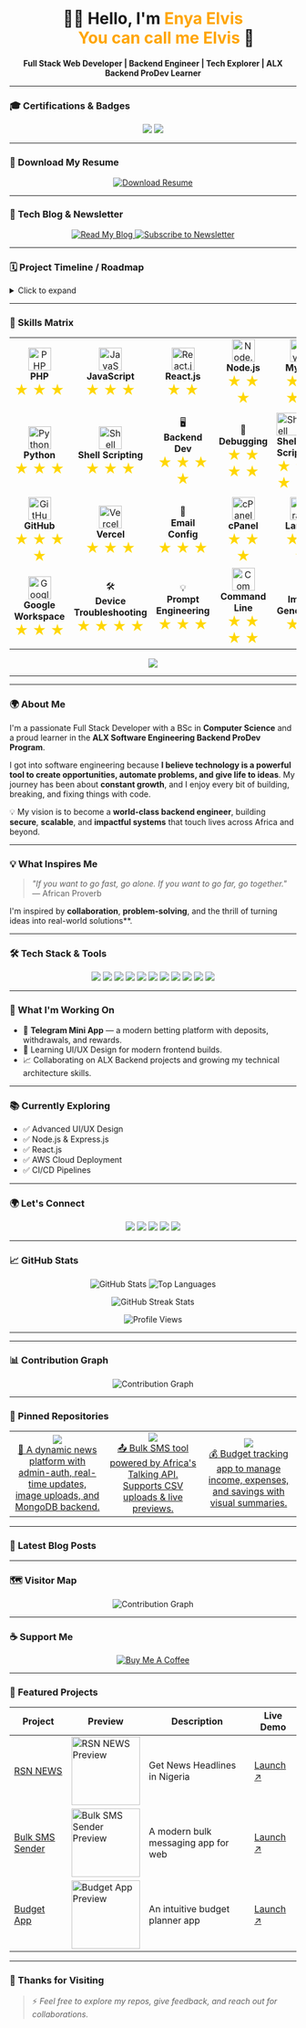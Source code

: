 <p align="center">
<!--   <img src="https://enyasystem.github.io/banner/Enya_Elvis-banner.png" alt="Banner" style="width: 100%; height: auto;" /> -->

</p>

<h1 align="center">👋🏿 Hello, I'm <span style="color:#FFA500;">Enya Elvis<br> &nbsp;&nbsp;&nbsp;&nbsp;&nbsp;&nbsp; You can call me Elvis</span> 🚀</h1>

<p align="center">
  <strong>Full Stack Web Developer | Backend Engineer | Tech Explorer | ALX Backend ProDev Learner</strong>
</p>

---

### 🎓 Certifications & Badges

<p align="center">
  <img src="https://img.shields.io/badge/AWS%20Certified-Developer%20Associate-yellow?style=for-the-badge&logo=amazon-aws&logoColor=white"/>
  <img src="https://img.shields.io/badge/ALX%20Graduate-blueviolet?style=for-the-badge&logo=alx&logoColor=white"/>
  <!-- Add more badges as needed -->
</p>

---

### 📄 Download My Resume

<p align="center">
  <a href="https://enya-elvis.vercel.app/resume.pdf" target="_blank">
    <img src="https://img.shields.io/badge/Download%20Resume-orange?style=for-the-badge&logo=adobe-acrobat-reader&logoColor=white" alt="Download Resume"/>
  </a>
</p>

---

### 📰 Tech Blog & Newsletter

<p align="center">
  <a href="https://enya-elvis.vercel.app/blog" target="_blank">
    <img src="https://img.shields.io/badge/Read%20My%20Blog-1DA1F2?style=for-the-badge&logo=hashnode&logoColor=white" alt="Read My Blog"/>
  </a>
  <a href="https://enya-elvis.vercel.app/newsletter" target="_blank">
    <img src="https://img.shields.io/badge/Subscribe%20to%20Newsletter-ff69b4?style=for-the-badge&logo=gmail&logoColor=white" alt="Subscribe to Newsletter"/>
  </a>
</p>

---

### 🗓️ Project Timeline / Roadmap

<details>
  <summary>Click to expand</summary>
  <ul>
    <li>2022: Started ALX Software Engineering Program</li>
        <li>2024: Started professional freelancing</li>
    <li>2025: Built RSN NEWS and Bulk SMS Sender</li>
    <li>2025: Working on Fintech SolutionI/UX</li>
    <!-- Add more milestones as needed -->
  </ul>
</details>

---

### 🧠 Skills Matrix




<!-- Animated particles background using SVG (GitHub markdown compatible) -->
<div align="center">
  <table>
    <tr>
  <td align="center">
    <img src="https://cdn.jsdelivr.net/gh/devicons/devicon/icons/php/php-original.svg" width="40" title="PHP"/><br/>
    <b>PHP</b><br/>
    <span style="font-size:1.5em; color:#FFD700;">★ ★ ★</span>
  </td>
  <td align="center">
    <img src="https://cdn.jsdelivr.net/gh/devicons/devicon/icons/javascript/javascript-original.svg" width="40" title="JavaScript"/><br/>
    <b>JavaScript</b><br/>
    <span style="font-size:1.5em; color:#FFD700;">★ ★ ★</span>
  </td>
  <td align="center">
    <img src="https://cdn.jsdelivr.net/gh/devicons/devicon/icons/react/react-original.svg" width="40" title="React.js"/><br/>
    <b>React.js</b><br/>
    <span style="font-size:1.5em; color:#FFD700;">★ ★</span>
  </td>
  <td align="center">
    <img src="https://cdn.jsdelivr.net/gh/devicons/devicon/icons/nodejs/nodejs-original.svg" width="40" title="Node.js"/><br/>
    <b>Node.js</b><br/>
    <span style="font-size:1.5em; color:#FFD700;">★ ★ ★</span>
  </td>
  <td align="center">
    <img src="https://cdn.jsdelivr.net/gh/devicons/devicon/icons/mysql/mysql-original.svg" width="40" title="MySQL"/><br/>
    <b>MySQL</b><br/>
    <span style="font-size:1.5em; color:#FFD700;">★ ★ ★ ★</span>
  </td>
</tr>
<tr>
  <td align="center">
    <img src="https://cdn.jsdelivr.net/gh/devicons/devicon/icons/python/python-original.svg" width="40" title="Python"/><br/>
    <b>Python</b><br/>
    <span style="font-size:1.5em; color:#FFD700;">★ ★ ★</span>
  </td>
  <td align="center">
    <img src="https://cdn.jsdelivr.net/gh/devicons/devicon/icons/bash/bash-original.svg" width="40" title="Shell Scripting"/><br/>
    <b>Shell Scripting</b><br/>
    <span style="font-size:1.5em; color:#FFD700;">★ ★ ★</span>
  </td>
  <td align="center">
    🖥️<br/>
    <b>Backend Dev</b><br/>
    <span style="font-size:1.5em; color:#FFD700;">★ ★ ★ ★</span>
  </td>
  <td align="center">
    🐞<br/>
    <b>Debugging</b><br/>
    <span style="font-size:1.5em; color:#FFD700;">★ ★ ★ ★</span>
  </td>
  <td>
    <img src="https://cdn.jsdelivr.net/gh/devicons/devicon/icons/bash/bash-original.svg" width="40" title="Shell Scripting"/><br/>
    <b>Shell Scripting</b><br/>
    <span style="font-size:1.5em; color:#FFD700;">★ ★ ★</span>
  </td>
  <td align="center">
    <img src="https://cdn.jsdelivr.net/gh/devicons/devicon/icons/google/google-original.svg" width="40" title="SEO"/><br/>
    <b>SEO</b><br/>
    <span style="font-size:1.5em; color:#FFD700;">★ ★ ★</span>
  </td>
  <td align="center">
    <img src="https://cdn.jsdelivr.net/gh/devicons/devicon/icons/wordpress/wordpress-original.svg" width="40" title="WordPress"/><br/>
    <b>WordPress</b><br/>
    <span style="font-size:1.5em; color:#FFD700;">★ ★ ★ ★</span>
  </td>
</tr>

<tr>
  <td align="center">
    <img src="https://cdn.jsdelivr.net/gh/devicons/devicon/icons/github/github-original.svg" width="40" title="GitHub"/><br/>
    <b>GitHub</b><br/>
    <span style="font-size:1.5em; color:#FFD700;">★ ★ ★ ★</span>
  </td>
  <td align="center">
    <img src="https://vercel.com/favicon.ico" width="40" title="Vercel"/><br/>
    <b>Vercel</b><br/>
    <span style="font-size:1.5em; color:#FFD700;">★ ★ ★</span>
  </td>
  <td align="center">
    📧<br/>
    <b>Email Config</b><br/>
    <span style="font-size:1.5em; color:#FFD700;">★ ★ ★</span>
  </td>
  <td align="center">
    <img src="https://seeklogo.com/images/C/cpanel-logo-6A1470E793-seeklogo.com.png" width="40" title="cPanel"/><br/>
    <b>cPanel</b><br/>
    <span style="font-size:1.5em; color:#FFD700;">★ ★ ★</span>
  </td>
  <td align="center">
    <img src="https://cdn.jsdelivr.net/gh/devicons/devicon/icons/laravel/laravel-plain.svg" width="40" title="Laravel"/><br/>
    <b>Laravel</b><br/>
    <span style="font-size:1.5em; color:#FFD700;">★ ★ ★</span>
  </td>
</tr>
<tr>
  <td align="center">
    <img src="https://ssl.gstatic.com/images/branding/product/2x/google_workspace_512dp.png" width="40" title="Google Workspace"/><br/>
    <b>Google Workspace</b><br/>
    <span style="font-size:1.5em; color:#FFD700;">★ ★ ★</span>
  </td>
  <td align="center">
    🛠️<br/>
    <b>Device Troubleshooting</b><br/>
    <span style="font-size:1.5em; color:#FFD700;">★ ★ ★ ★</span>
  </td>
  <td align="center">
    💡<br/>
    <b>Prompt Engineering</b><br/>
    <span style="font-size:1.5em; color:#FFD700;">★ ★ ★</span>
  </td>
  <td align="center">
    <img src="https://cdn.jsdelivr.net/gh/devicons/devicon/icons/bash/bash-original.svg" width="40" title="Command Line"/><br/>
    <b>Command Line</b><br/>
    <span style="font-size:1.5em; color:#FFD700;">★ ★ ★ ★</span>
  </td>
  <td align="center">
    🎨<br/>
    <b>Image Generation</b><br/>
    <span style="font-size:1.5em; color:#FFD700;">★ ★</span>
  </td>
</tr>

     
  </table>
</div>

<div align="center">
  <img src="https://capsule-render.vercel.app/api?type=waving&color=gradient&height=100&section=footer"/>
</div>

---

---

### 🌍 About Me

I'm a passionate Full Stack Developer with a BSc in **Computer Science** and a proud learner in the **ALX Software Engineering Backend ProDev Program**.

I got into software engineering because **I believe technology is a powerful tool to create opportunities, automate problems, and give life to ideas**. My journey has been about **constant growth**, and I enjoy every bit of building, breaking, and fixing things with code.

💡 My vision is to become a **world-class backend engineer**, building **secure**, **scalable**, and **impactful systems** that touch lives across Africa and beyond.

---

### 💡 What Inspires Me

> *"If you want to go fast, go alone. If you want to go far, go together."*  
> — African Proverb

I'm inspired by **collaboration**, **problem-solving**, and the thrill of turning ideas into real-world solutions**.

---

### 🛠️ Tech Stack & Tools

<p align="center">
  <img src="https://img.shields.io/badge/HTML5-%23E34F26.svg?style=for-the-badge&logo=html5&logoColor=white"/>
  <img src="https://img.shields.io/badge/CSS3-%231572B6.svg?style=for-the-badge&logo=css3&logoColor=white"/>
  <img src="https://img.shields.io/badge/JavaScript-%23F7DF1E.svg?style=for-the-badge&logo=javascript&logoColor=black"/>
  <img src="https://img.shields.io/badge/PHP-%23777BB4.svg?style=for-the-badge&logo=php&logoColor=white"/>
  <img src="https://img.shields.io/badge/MySQL-%234479A1.svg?style=for-the-badge&logo=mysql&logoColor=white"/>
  <img src="https://img.shields.io/badge/Git-%23F05033.svg?style=for-the-badge&logo=git&logoColor=white"/>
  <img src="https://img.shields.io/badge/Bash-%234EAA25.svg?style=for-the-badge&logo=gnu-bash&logoColor=white"/>
  <img src="https://img.shields.io/badge/Node.js-%23339933.svg?style=for-the-badge&logo=nodedotjs&logoColor=white"/>
  <img src="https://img.shields.io/badge/React.js-%2361DAFB.svg?style=for-the-badge&logo=react&logoColor=black"/>
  <img src="https://img.shields.io/badge/SEO-%23000000.svg?style=for-the-badge&logo=google&logoColor=white"/>
  <img src="https://img.shields.io/badge/WordPress-%23117AC9.svg?style=for-the-badge&logo=wordpress&logoColor=white"/>
</p>

---

### 🚀 What I'm Working On

- 🎯 **Telegram Mini App** — a modern betting platform with deposits, withdrawals, and rewards.
- 🎨 Learning UI/UX Design for modern frontend builds.
- 📈 Collaborating on ALX Backend projects and growing my technical architecture skills.

---

### 📚 Currently Exploring

- ✅ Advanced UI/UX Design
- ✅ Node.js & Express.js
- ✅ React.js
- ✅ AWS Cloud Deployment
- ✅ CI/CD Pipelines

---

### 🌍 Let's Connect

<p align="center">
  <a href="https://enya-elvis.vercel.app" target="_blank"><img src="https://img.shields.io/badge/Portfolio-%23000000.svg?style=for-the-badge&logo=internet-explorer&logoColor=white"/></a>
  <a href="https://www.linkedin.com/in/enyaelvis" target="_blank"><img src="https://img.shields.io/badge/LinkedIn-%230077B5.svg?style=for-the-badge&logo=linkedin&logoColor=white"/></a>
  <a href="https://twitter.com/enyasystem" target="_blank"><img src="https://img.shields.io/badge/Twitter-%231DA1F2.svg?style=for-the-badge&logo=twitter&logoColor=white"/></a>
  <a href="https://github.com/enyasystem" target="_blank"><img src="https://img.shields.io/badge/GitHub-%23181717.svg?style=for-the-badge&logo=github&logoColor=white"/></a>
  <a href="mailto:enyaelvis@gmail.com"><img src="https://img.shields.io/badge/Email-D14836?style=for-the-badge&logo=gmail&logoColor=white"/></a>
</p>

---

### 📈 GitHub Stats

<p align="center">
  <img src="https://github-readme-stats.vercel.app/api?username=enyasystem&show_icons=true&theme=radical" alt="GitHub Stats"/>
  <img src="https://github-readme-stats.vercel.app/api/top-langs/?username=enyasystem&layout=compact&theme=radical" alt="Top Languages"/>
</p>

<!-- GIT STREAK STATS -->
<p align="center">
  <img src="https://github-readme-streak-stats.herokuapp.com/?user=enyasystem&theme=radical" alt="GitHub Streak Stats"/>
</p>

<!-- PAGE VIEW COUNT -->
<p align="center">
  <img src="https://komarev.com/ghpvc/?username=enyasystem&label=Profile%20views&color=0e75b6&style=flat" alt="Profile Views"/>
</p>

---

---

### 📊 Contribution Graph

<p align="center">
  <img src="https://github-readme-activity-graph.cyclic.app/graph?username=enyasystem&theme=radical" alt="Contribution Graph"/>
</p>

---

### 📌 Pinned Repositories

<table align="center">
  <tr>
    <td align="center" width="33%">
      <a href="https://github.com/enyasystem/rsn-news">
        <img src="https://github-readme-stats.vercel.app/api/pin/?username=enyasystem&repo=rsn-news&theme=radical" />
        <br/>
        <span>📰 A dynamic news platform with admin-auth, real-time updates, image uploads, and MongoDB backend.</span>
      </a>
    </td>
    <td align="center" width="33%">
      <a href="https://github.com/enyasystem/bulk-sms-sender">
        <img src="https://github-readme-stats.vercel.app/api/pin/?username=enyasystem&repo=bulk-sms-sender&theme=radical" />
        <br/>
        <span>📤 Bulk SMS tool powered by Africa's Talking API. Supports CSV uploads & live previews.</span>
      </a>
    </td>
    <td align="center" width="33%">
      <a href="https://github.com/enyasystem/buddget-app">
        <img src="https://github-readme-stats.vercel.app/api/pin/?username=enyasystem&repo=buddget-app&theme=radical" />
        <br/>
        <span>💰 Budget tracking app to manage income, expenses, and savings with visual summaries.</span>
      </a>
    </td>
  </tr>
</table>



---

### 📝 Latest Blog Posts

<!-- BLOG-POST-LIST:START -->
<!-- BLOG-POST-LIST:END -->

---

### 🗺️ Visitor Map

<p align="center">
  <img src="https://github-readme-activity-graph.cyclic.app/graph?username=enyasystem&theme=default" alt="Contribution Graph"/>
</p>

---

### ☕ Support Me

<p align="center">
  <a href="https://www.buymeacoffee.com/enyasystem" target="_blank">
    <img src="https://img.shields.io/badge/Buy%20Me%20a%20Coffee-%23FFDD00.svg?style=for-the-badge&logo=buy-me-a-coffee&logoColor=black" alt="Buy Me A Coffee"/>
  </a>
</p>

---

### 🧩 Featured Projects

| Project | Preview | Description | Live Demo |
|---------|---------|-------------|-----------|
| [RSN NEWS](https://github.com/enyasystem/rsn-news) | <img src="https://rsnewsng.com" alt="RSN NEWS Preview" width="120"/> | Get News Headlines in Nigeria | [Launch ↗](https://rsnewsng.com/) |
| [Bulk SMS Sender](https://github.com/enyasystem/bulk-sms-sender) | <img src="https://bulk-sms-sender-nine.vercel.app" alt="Bulk SMS Sender Preview" width="120"/> | A modern bulk messaging app for web | [Launch ↗](https://bulk-sms-sender-nine.vercel.app) |
| [Budget App](https://github.com/enyasystem/buddget-app) | <img src="YOUR_BUDGET_APP_PREVIEW_URL" alt="Budget App Preview" width="120"/> | An intuitive budget planner app | [Launch ↗](https://buddget-app.vercel.app/) |

---

### 🙌 Thanks for Visiting

> ⚡ *Feel free to explore my repos, give feedback, and reach out for collaborations.*
